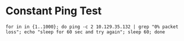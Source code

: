 # Constant Ping Test

```
for in in {1..1000}; do ping -c 2 10.129.35.132 | grep "0% packet loss"; echo "sleep for 60 sec and try again"; sleep 60; done
```
